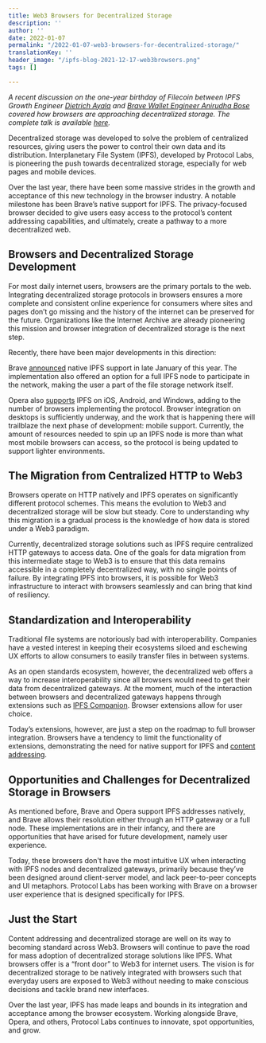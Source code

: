 ```yaml
---
title: Web3 Browsers for Decentralized Storage
description: ''
author: ''
date: 2022-01-07
permalink: "/2022-01-07-web3-browsers-for-decentralized-storage/"
translationKey: ''
header_image: "/ipfs-blog-2021-12-17-web3browsers.png"
tags: []

---
```

_A recent discussion on the one-year birthday of Filecoin between IPFS Growth Engineer_ [_Dietrich Ayala_](https://twitter.com/dietrich) _and_ [_Brave Wallet Engineer Anirudha Bose_](https://twitter.com/onybose) _covered how browsers are approaching decentralized storage. The complete talk is available_ [_here_](https://www.youtube.com/watch?v=1rMMEeZ6jI4&list=PL_0VrY55uV1_HE_bE-frkYUPGybjYHbNz&index=45)_._

Decentralized storage was developed to solve the problem of centralized resources, giving users the power to control their own data and its distribution. Interplanetary File System (IPFS), developed by Protocol Labs, is pioneering the push towards decentralized storage, especially for web pages and mobile devices.

Over the last year, there have been some massive strides in the growth and acceptance of this new technology in the browser industry. A notable milestone has been Brave’s native support for IPFS. The privacy-focused browser decided to give users easy access to the protocol’s content addressing capabilities, and ultimately, create a pathway to a more decentralized web.

## Browsers and Decentralized Storage Development

For most daily internet users, browsers are the primary portals to the web. Integrating decentralized storage protocols in browsers ensures a more complete and consistent online experience for consumers where sites and pages don’t go missing and the history of the internet can be preserved for the future. Organizations like the Internet Archive are already pioneering this mission and browser integration of decentralized storage is the next step.

Recently, there have been major developments in this direction:

Brave [announced](https://blog.ipfs.io/2021-01-19-ipfs-in-brave/) native IPFS support in late January of this year. The implementation also offered an option for a full IPFS node to participate in the network, making the user a part of the file storage network itself.

Opera also [supports](https://blog.ipfs.io/2021-02-08-opera-ios-and-ipfs/) IPFS on iOS, Android, and Windows, adding to the number of browsers implementing the protocol. Browser integration on desktops is sufficiently underway, and the work that is happening there will trailblaze the next phase of development: mobile support. Currently, the amount of resources needed to spin up an IPFS node is more than what most mobile browsers can access, so the protocol is being updated to support lighter environments.

## The Migration from Centralized HTTP to Web3

Browsers operate on HTTP natively and IPFS operates on significantly different protocol schemes. This means the evolution to Web3 and decentralized storage will be slow but steady. Core to understanding why this migration is a gradual process is the knowledge of how data is stored under a Web3 paradigm.

Currently, decentralized storage solutions such as IPFS require centralized HTTP gateways to access data. One of the goals for data migration from this intermediate stage to Web3 is to ensure that this data remains accessible in a completely decentralized way, with no single points of failure. By integrating IPFS into browsers, it is possible for Web3 infrastructure to interact with browsers seamlessly and can bring that kind of resiliency.

## Standardization and Interoperability

Traditional file systems are notoriously bad with interoperability. Companies have a vested interest in keeping their ecosystems siloed and eschewing UX efforts to allow consumers to easily transfer files in between systems.

As an open standards ecosystem, however, the decentralized web offers a way to increase interoperability since all browsers would need to get their data from decentralized gateways. At the moment, much of the interaction between browsers and decentralized gateways happens through extensions such as [IPFS Companion](https://docs.ipfs.io/install/ipfs-companion/). Browser extensions allow for user choice.

Today’s extensions, however, are just a step on the roadmap to full browser integration. Browsers have a tendency to limit the functionality of extensions, demonstrating the need for native support for IPFS and [content addressing](https://docs.ipfs.io/concepts/content-addressing/).

## Opportunities and Challenges for Decentralized Storage in Browsers

As mentioned before, Brave and Opera support IPFS addresses natively, and Brave allows their resolution either through an HTTP gateway or a full node. These implementations are in their infancy, and there are opportunities that have arised for future development, namely user experience.

Today, these browsers don't have the most intuitive UX when interacting with IPFS nodes and decentralized gateways, primarily because they’ve been designed around client-server model, and lack peer-to-peer concepts and UI metaphors. Protocol Labs has been working with Brave on a browser user experience that is designed specifically for IPFS.

## Just the Start

Content addressing and decentralized storage are well on its way to becoming standard across Web3. Browsers will continue to pave the road for mass adoption of decentralized storage solutions like IPFS. What browsers offer is a “front door” to Web3 for internet users. The vision is for decentralized storage to be natively integrated with browsers such that everyday users are exposed to Web3 without needing to make conscious decisions and tackle brand new interfaces.

Over the last year, IPFS has made leaps and bounds in its integration and acceptance among the browser ecosystem. Working alongside Brave, Opera, and others, Protocol Labs continues to innovate, spot opportunities, and grow.
